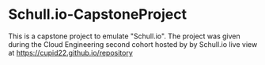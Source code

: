 # Schull.io-CapstoneProject
This is a capstone project to emulate "Schull.io". 
The project was given during the Cloud Engineering second cohort hosted by by Schull.io
live view at https://cupid22.github.io/repository
